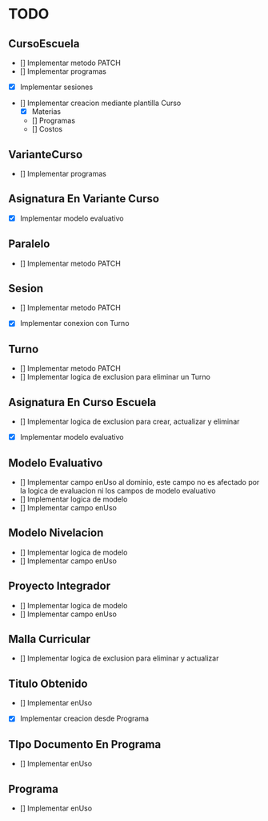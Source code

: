 # TODO

## CursoEscuela

- [] Implementar metodo PATCH
- [] Implementar programas
- [x] Implementar sesiones
- [] Implementar creacion mediante plantilla Curso
  - [x] Materias
  - [] Programas
  - [] Costos

## VarianteCurso

- [] Implementar programas

## Asignatura En Variante Curso

- [x] Implementar modelo evaluativo

## Paralelo

- [] Implementar metodo PATCH

## Sesion

- [] Implementar metodo PATCH
- [x] Implementar conexion con Turno

## Turno

- [] Implementar metodo PATCH
- [] Implementar logica de exclusion para eliminar un Turno

## Asignatura En Curso Escuela

- [] Implementar logica de exclusion para crear, actualizar y eliminar
- [x] Implementar modelo evaluativo

## Modelo Evaluativo

- [] Implementar campo enUso al dominio, este campo no es afectado por la logica de evaluacion ni los campos de modelo evaluativo
- [] Implementar logica de modelo
- [] Implementar campo enUso

## Modelo Nivelacion

- [] Implementar logica de modelo
- [] Implementar campo enUso

## Proyecto Integrador

- [] Implementar logica de modelo
- [] Implementar campo enUso

## Malla Curricular

- [] Implementar logica de exclusion para eliminar y actualizar

## Titulo Obtenido

- [] Implementar enUso
- [x] Implementar creacion desde Programa

## TIpo Documento En Programa

- [] Implementar enUso

## Programa

- [] Implementar enUso
